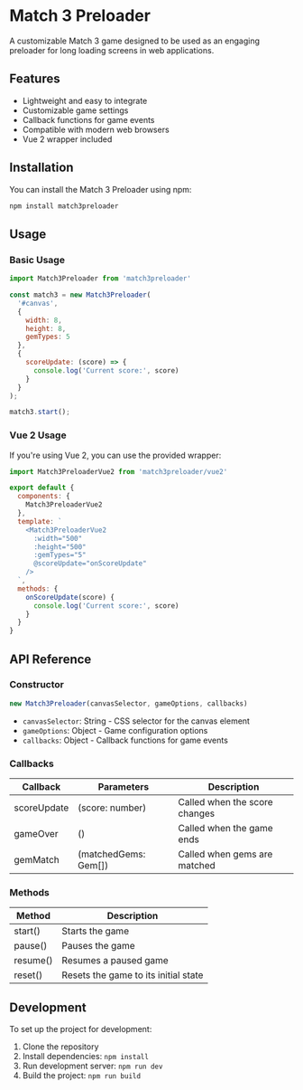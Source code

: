 # Match 3 Preloader

A customizable Match 3 game designed to be used as an engaging preloader for long loading screens in web applications.

## Features

- Lightweight and easy to integrate
- Customizable game settings
- Callback functions for game events
- Compatible with modern web browsers
- Vue 2 wrapper included

## Installation

You can install the Match 3 Preloader using npm:

```bash
npm install match3preloader
```

## Usage

### Basic Usage

```javascript
import Match3Preloader from 'match3preloader'

const match3 = new Match3Preloader(
  '#canvas',
  {
    width: 8,
    height: 8,
    gemTypes: 5
  },
  {
    scoreUpdate: (score) => {
      console.log('Current score:', score)
    }
  }
);

match3.start();
```

### Vue 2 Usage

If you're using Vue 2, you can use the provided wrapper:

```javascript
import Match3PreloaderVue2 from 'match3preloader/vue2'

export default {
  components: {
    Match3PreloaderVue2
  },
  template: `
    <Match3PreloaderVue2
      :width="500"
      :height="500"
      :gemTypes="5"
      @scoreUpdate="onScoreUpdate"
    />
  `,
  methods: {
    onScoreUpdate(score) {
      console.log('Current score:', score)
    }
  }
}
```

## API Reference

### Constructor

```javascript
new Match3Preloader(canvasSelector, gameOptions, callbacks)
```

- `canvasSelector`: String - CSS selector for the canvas element
- `gameOptions`: Object - Game configuration options
- `callbacks`: Object - Callback functions for game events

### Callbacks

| Callback | Parameters | Description |
|----------|------------|-------------|
| scoreUpdate | (score: number) | Called when the score changes |
| gameOver | () | Called when the game ends |
| gemMatch | (matchedGems: Gem[]) | Called when gems are matched |

### Methods

| Method | Description |
|--------|-------------|
| start() | Starts the game |
| pause() | Pauses the game |
| resume() | Resumes a paused game |
| reset() | Resets the game to its initial state |

## Development

To set up the project for development:

1. Clone the repository
2. Install dependencies: `npm install`
3. Run development server: `npm run dev`
4. Build the project: `npm run build`
